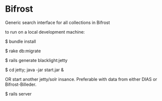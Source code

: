 Bifrost
=======

Generic search interface for all collections in Bifrost


to run on a local development machine:

$ bundle install

$ rake db:migrate

$ rails generate blacklight:jetty

$ cd jetty; java -jar start.jar &

OR start another jetty/solr insance. Preferable with data from either DIAS or Bifrost-Billeder.

$ rails server
